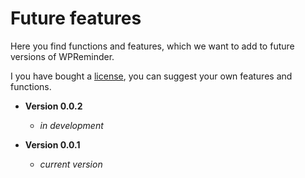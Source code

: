 # Future features

Here you find functions and features, which we want to add to future versions of
WPReminder.

I you have bought a [license](license.md), you can suggest your own features and functions.

- **Version 0.0.2**
    - *in development*
    
- **Version 0.0.1**
    - *current version*